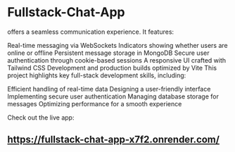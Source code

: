 # Fullstack-Chat-App

offers a seamless communication experience. It features:

Real-time messaging via WebSockets
Indicators showing whether users are online or offline
Persistent message storage in MongoDB
Secure user authentication through cookie-based sessions
A responsive UI crafted with Tailwind CSS
Development and production builds optimized by Vite
This project highlights key full-stack development skills, including:

Efficient handling of real-time data
Designing a user-friendly interface
Implementing secure user authentication
Managing database storage for messages
Optimizing performance for a smooth experience


Check out the live app: 
## https://fullstack-chat-app-x7f2.onrender.com/
